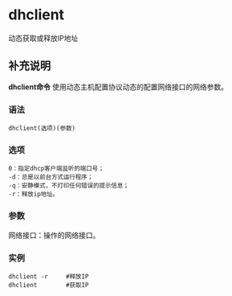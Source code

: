 dhclient
===

动态获取或释放IP地址

## 补充说明

**dhclient命令** 使用动态主机配置协议动态的配置网络接口的网络参数。

###  语法

```shell
dhclient(选项)(参数)
```

###  选项

```shell
0：指定dhcp客户端监听的端口号；
-d：总是以前台方式运行程序；
-q：安静模式，不打印任何错误的提示信息；
-r：释放ip地址。
```

###  参数

网络接口：操作的网络接口。

###  实例

```shell
dhclient -r     #释放IP
dhclient        #获取IP
```


